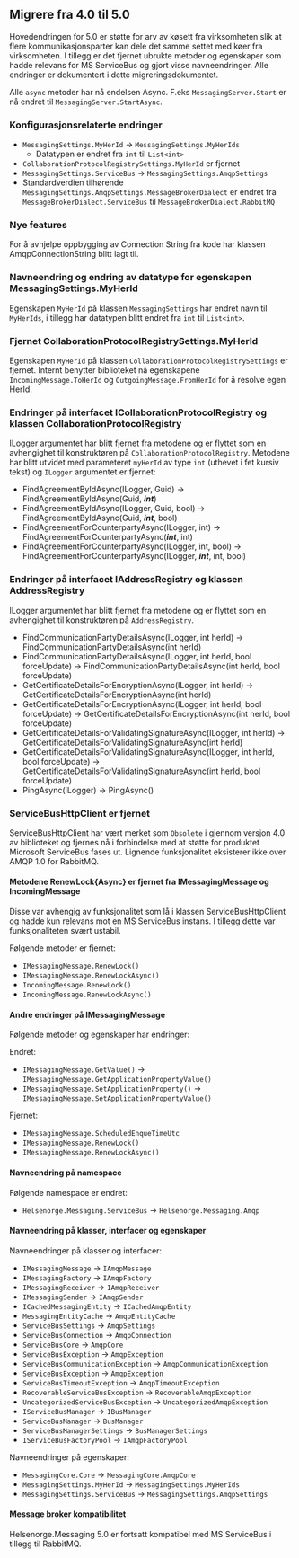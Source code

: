 ## Migrere fra 4.0 til 5.0

Hovedendringen for 5.0 er støtte for arv av køsett fra virksomheten slik at flere kommunikasjonsparter kan dele det samme settet med køer fra virksomheten.
I tillegg er det fjernet ubrukte metoder og egenskaper som hadde relevans for MS ServiceBus og gjort visse navneendringer. Alle endringer er
dokumentert i dette migreringsdokumentet.

Alle `async` metoder har nå endelsen Async. F.eks `MessagingServer.Start` er nå endret til `MessagingServer.StartAsync`.

### Konfigurasjonsrelaterte endringer

- `MessagingSettings.MyHerId` &rarr; `MessagingSettings.MyHerIds`
  - Datatypen er endret fra `int` til `List<int>`
- `CollaborationProtocolRegistrySettings.MyHerId` er fjernet
- `MessagingSettings.ServiceBus` &rarr; `MessagingSettings.AmqpSettings`
- Standardverdien tilhørende `MessagingSettings.AmqpSettings.MessageBrokerDialect` er endret fra `MessageBrokerDialect.ServiceBus`
  til `MessageBrokerDialect.RabbitMQ`

### Nye features

For å avhjelpe oppbygging av Connection String fra kode har klassen AmqpConnectionString blitt lagt til.

### Navneendring og endring av datatype for egenskapen MessagingSettings.MyHerId

Egenskapen `MyHerId` på klassen `MessagingSettings` har endret navn til `MyHerIds`, i tillegg har datatypen blitt endret fra
`int` til `List<int>`.

### Fjernet CollaborationProtocolRegistrySettings.MyHerId

Egenskapen `MyHerId` på klassen `CollaborationProtocolRegistrySettings` er fjernet. Internt benytter biblioteket nå egenskapene
`IncomingMessage.ToHerId` og `OutgoingMessage.FromHerId` for å resolve egen HerId. 

### Endringer på interfacet ICollaborationProtocolRegistry og klassen CollaborationProtocolRegistry

ILogger argumentet har blitt fjernet fra metodene og er flyttet som en avhengighet til konstruktøren på `CollaborationProtocolRegistry`. 
Metodene har blitt utvidet med parameteret `myHerId` av type `int` (uthevet i fet kursiv tekst) og `ILogger` argumentet er fjernet:

- FindAgreementByIdAsync(ILogger, Guid) &rarr; FindAgreementByIdAsync(Guid, **_int_**)
- FindAgreementByIdAsync(ILogger, Guid, bool) &rarr; FindAgreementByIdAsync(Guid, **_int_**, bool)
- FindAgreementForCounterpartyAsync(ILogger, int) &rarr; FindAgreementForCounterpartyAsync(**_int_**, int)
- FindAgreementForCounterpartyAsync(ILogger, int, bool) &rarr; FindAgreementForCounterpartyAsync(ILogger, **_int_**, int, bool)

### Endringer på interfacet IAddressRegistry og klassen AddressRegistry

ILogger argumentet har blitt fjernet fra metodene og er flyttet som en avhengighet til konstruktøren på `AddressRegistry`.

- FindCommunicationPartyDetailsAsync(ILogger, int herId) &rarr; FindCommunicationPartyDetailsAsync(int herId)
- FindCommunicationPartyDetailsAsync(ILogger, int herId, bool forceUpdate) &rarr; FindCommunicationPartyDetailsAsync(int herId, bool forceUpdate)
- GetCertificateDetailsForEncryptionAsync(ILogger, int herId) &rarr; GetCertificateDetailsForEncryptionAsync(int herId)
- GetCertificateDetailsForEncryptionAsync(ILogger, int herId, bool forceUpdate) &rarr; GetCertificateDetailsForEncryptionAsync(int herId, bool forceUpdate)
- GetCertificateDetailsForValidatingSignatureAsync(ILogger, int herId) &rarr; GetCertificateDetailsForValidatingSignatureAsync(int herId)
- GetCertificateDetailsForValidatingSignatureAsync(ILogger, int herId, bool forceUpdate) &rarr; GetCertificateDetailsForValidatingSignatureAsync(int herId, bool forceUpdate)
- PingAsync(ILogger) &rarr; PingAsync()

### ServiceBusHttpClient er fjernet

ServiceBusHttpClient har vært merket som `Obsolete` i gjennom versjon 4.0 av biblioteket og fjernes nå i forbindelse med at støtte
for produktet Microsoft ServiceBus fases ut. Lignende funksjonalitet eksisterer ikke over AMQP 1.0 for RabbitMQ. 

#### Metodene RenewLock{Async} er fjernet fra IMessagingMessage og IncomingMessage

Disse var avhengig av funksjonalitet som lå i klassen ServiceBusHttpClient og hadde kun relevans mot en MS ServiceBus instans.
I tillegg dette var funksjonaliteten svært ustabil.

Følgende metoder er fjernet:

- `IMessagingMessage.RenewLock()`
- `IMessagingMessage.RenewLockAsync()`
- `IncomingMessage.RenewLock()`
- `IncomingMessage.RenewLockAsync()`

#### Andre endringer på IMessagingMessage

Følgende metoder og egenskaper har endringer:

Endret:
- `IMessagingMessage.GetValue()` &rarr; `IMessagingMessage.GetApplicationPropertyValue()`
- `IMessagingMessage.SetApplicationProperty()` &rarr; `IMessagingMessage.SetApplicationPropertyValue()`

Fjernet:
- `IMessagingMessage.ScheduledEnqueTimeUtc`
- `IMessagingMessage.RenewLock()`
- `IMessagingMessage.RenewLockAsync()`

#### Navneendring på namespace 

Følgende namespace er endret:

- `Helsenorge.Messaging.ServiceBus` &rarr; `Helsenorge.Messaging.Amqp` 

#### Navneendring på klasser, interfacer og egenskaper

Navneendringer på klasser og interfacer:
- `IMessagingMessage` &rarr; `IAmqpMessage`
- `IMessagingFactory` &rarr; `IAmqpFactory`
- `IMessagingReceiver` &rarr; `IAmqpReceiver`
- `IMessagingSender` &rarr; `IAmqpSender`
- `ICachedMessagingEntity` &rarr; `ICachedAmqpEntity`
- `MessagingEntityCache` &rarr; `AmqpEntityCache`
- `ServiceBusSettings` &rarr; `AmqpSettings`
- `ServiceBusConnection` &rarr; `AmqpConnection`
- `ServiceBusCore` &rarr; `AmqpCore`
- `ServiceBusException` &rarr; `AmqpException`
- `ServiceBusCommunicationException` &rarr; `AmqpCommunicationException`
- `ServiceBusException` &rarr; `AmqpException`
- `ServiceBusTimeoutException` &rarr; `AmqpTimeoutException`
- `RecoverableServiceBusException` &rarr; `RecoverableAmqpException`
- `UncategorizedServiceBusException` &rarr; `UncategorizedAmqpException`
- `IServiceBusManager` &rarr; `IBusManager`
- `ServiceBusManager` &rarr; `BusManager`
- `ServiceBusManagerSettings` &rarr; `BusManagerSettings`
- `IServiceBusFactoryPool` &rarr; `IAmqpFactoryPool`

Navneendringer på egenskaper:
- `MessagingCore.Core` &rarr; `MessagingCore.AmqpCore`
- `MessagingSettings.MyHerId` &rarr; `MessagingSettings.MyHerIds`
- `MessagingSettings.ServiceBus` &rarr; `MessagingSettings.AmqpSettings`


#### Message broker kompatibilitet

Helsenorge.Messaging 5.0 er fortsatt kompatibel med MS ServiceBus i tillegg til RabbitMQ.
